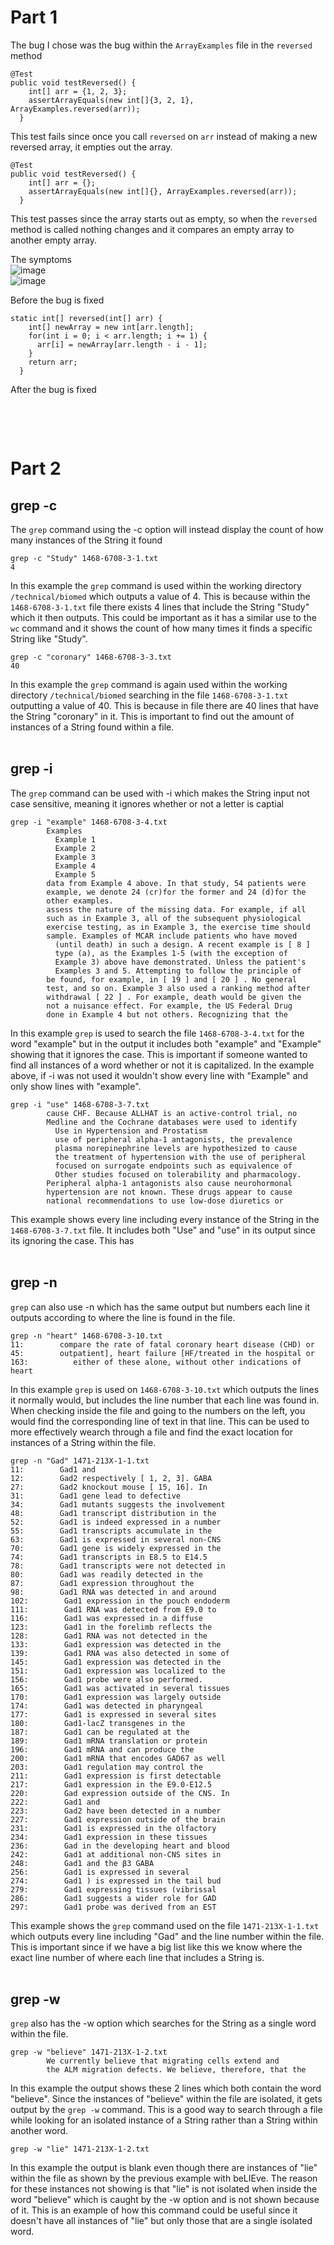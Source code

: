 # Part 1
The bug I chose was the bug within the `ArrayExamples` file in the `reversed` method
```
@Test
public void testReversed() {
    int[] arr = {1, 2, 3};
    assertArrayEquals(new int[]{3, 2, 1}, ArrayExamples.reversed(arr));
  }
```
This test fails since once you call `reversed` on `arr` instead of making a new reversed array, it empties out the array.

``` 
@Test
public void testReversed() {
    int[] arr = {};
    assertArrayEquals(new int[]{}, ArrayExamples.reversed(arr));
  }
```
This test passes since the array starts out as empty, so when the `reversed` method is called nothing changes and it compares an empty array to another empty array. <br>

The symptoms <br>
![image](arrTestFail.png) <br>
![image](arrTestSuccess.png) <br>

Before the bug is fixed
```
static int[] reversed(int[] arr) {
    int[] newArray = new int[arr.length];
    for(int i = 0; i < arr.length; i += 1) {
      arr[i] = newArray[arr.length - i - 1];
    }
    return arr;
  }
```

After the bug is fixed
```

```
<br>
<br>

# Part 2
## grep -c
The `grep` command using the -c option will instead display the count of how many instances of the String it found
```
grep -c "Study" 1468-6708-3-1.txt
4
```
In this example the `grep` command is used within the working directory `/technical/biomed` which outputs a value of 4. This is because within the `1468-6708-3-1.txt` file there exists 4 lines that include the String "Study" which it then outputs. This could be important as it has a similar use to the `wc` command and it shows the count of how many times it finds a specific String like "Study".
```
grep -c "coronary" 1468-6708-3-3.txt
40
```
In this example the `grep` command is again used within the working directory `/technical/biomed` searching in the file `1468-6708-3-1.txt` outputting a value of 40. This is because in file there are 40 lines that have the String "coronary" in it. This is important to find out the amount of instances of a String found within a file. <br><br>




## grep -i
The `grep` command can be used with -i which makes the String input not case sensitive, meaning it ignores whether or not a letter is captial
```
grep -i "example" 1468-6708-3-4.txt
        Examples
          Example 1
          Example 2
          Example 3
          Example 4
          Example 5
        data from Example 4 above. In that study, 54 patients were
        example, we denote 24 (cr)for the former and 24 (d)for the
        other examples.
        assess the nature of the missing data. For example, if all
        such as in Example 3, all of the subsequent physiological
        exercise testing, as in Example 3, the exercise time should
        sample. Examples of MCAR include patients who have moved
          (until death) in such a design. A recent example is [ 8 ]
          type (a), as the Examples 1-5 (with the exception of
          Example 3) above have demonstrated. Unless the patient's
          Examples 3 and 5. Attempting to follow the principle of
        be found, for example, in [ 19 ] and [ 20 ] . No general
        test, and so on. Example 3 also used a ranking method after
        withdrawal [ 22 ] . For example, death would be given the
        not a nuisance effect. For example, the US Federal Drug
        done in Example 4 but not others. Recognizing that the
```
In this example `grep` is used to search the file `1468-6708-3-4.txt` for the word "example" but in the output it includes both "example" and "Example" showing that it ignores the case. This is important if someone wanted to find all instances of a word whether or not it is capitalized. In the example above, if -i was not used it wouldn't show every line with "Example" and only show lines with "example".

```
grep -i "use" 1468-6708-3-7.txt
        cause CHF. Because ALLHAT is an active-control trial, no
        Medline and the Cochrane databases were used to identify
          Use in Hypertension and Prostatism
          use of peripheral alpha-1 antagonists, the prevalence
          plasma norepinephrine levels are hypothesized to cause
          the treatment of hypertension with the use of peripheral
          focused on surrogate endpoints such as equivalence of
          Other studies focused on tolerability and pharmacology.
        Peripheral alpha-1 antagonists also cause neurohormonal
        hypertension are not known. These drugs appear to cause
        national recommendations to use low-dose diuretics or
```
This example shows every line including every instance of the String in the `1468-6708-3-7.txt` file. It includes both "Use" and "use" in its output since its ignoring the case. This has <br><br>




## grep -n
`grep` can also use -n which has the same output but numbers each line it outputs according to where the line is found in the file. 
```
grep -n "heart" 1468-6708-3-10.txt
11:        compare the rate of fatal coronary heart disease (CHD) or
45:        outpatient], heart failure [HF/treated in the hospital or
163:          either of these alone, without other indications of heart
```
In this example `grep` is used on `1468-6708-3-10.txt` which outputs the lines it normally would, but includes the line number that each line was found in. When checking inside the file and going to the numbers on the left, you would find the corresponding line of text in that line. This can be used to more effectively wearch through a file and find the exact location for instances of a String within the file.

```
grep -n "Gad" 1471-213X-1-1.txt
11:        Gad1 and 
12:        Gad2 respectively [ 1, 2, 3]. GABA
27:        Gad2 knockout mouse [ 15, 16]. In
31:        Gad1 gene lead to defective
34:        Gad1 mutants suggests the involvement
48:        Gad1 transcript distribution in the
52:        Gad1 is indeed expressed in a number
55:        Gad1 transcripts accumulate in the
63:        Gad1 is expressed in several non-CNS
70:        Gad1 gene is widely expressed in the
74:        Gad1 transcripts in E8.5 to E14.5
78:        Gad1 transcripts were not detected in
80:        Gad1 was readily detected in the
87:        Gad1 expression throughout the
98:        Gad1 RNA was detected in and around
102:        Gad1 expression in the pouch endoderm
111:        Gad1 RNA was detected from E9.0 to
116:        Gad1 was expressed in a diffuse
123:        Gad1 in the forelimb reflects the
128:        Gad1 RNA was not detected in the
133:        Gad1 expression was detected in the
139:        Gad1 RNA was also detected in some of
145:        Gad1 expression was detected in the
151:        Gad1 expression was localized to the
156:        Gad1 probe were also performed.
165:        Gad1 was activated in several tissues
170:        Gad1 expression was largely outside
174:        Gad1 was detected in pharyngeal
177:        Gad1 is expressed in several sites
180:        Gad1-lacZ transgenes in the
187:        Gad1 can be regulated at the
189:        Gad1 mRNA translation or protein
196:        Gad1 mRNA and can produce the
200:        Gad1 mRNA that encodes GAD67 as well
203:        Gad1 regulation may control the
211:        Gad1 expression is first detectable
217:        Gad1 expression in the E9.0-E12.5
220:        Gad expression outside of the CNS. In
222:        Gad1 and
223:        Gad2 have been detected in a number
227:        Gad1 expression outside of the brain
231:        Gad1 is expressed in the olfactory
234:        Gad1 expression in these tissues
236:        Gad in the developing heart and blood
242:        Gad1 at additional non-CNS sites in
248:        Gad1 and the β3 GABA
256:        Gad1 is expressed in several
274:        Gad1 ) is expressed in the tail bud
279:        Gad1 expressing tissues (vibrissal
286:        Gad1 suggests a wider role for GAD
297:        Gad1 probe was derived from an EST
```
This example shows the `grep` command used on the file `1471-213X-1-1.txt` which outputs every line including "Gad" and the line number within the file. This is important since if we have a big list like this we know where the exact line number of where each line that includes a String is.<br><br>



## grep -w
`grep` also has the -w option which searches for the String as a single word within the file.
```
grep -w "believe" 1471-213X-1-2.txt
        We currently believe that migrating cells extend and
        the ALM migration defects. We believe, therefore, that the
```
In this example the output shows these 2 lines which both contain the word "believe". Since the instances of "believe" within the file are isolated, it gets output by the `grep -w` command. This is a good way to search through a file while looking for an isolated instance of a String rather than a String within another word. 

```
grep -w "lie" 1471-213X-1-2.txt

```
In this example the output is blank even though there are instances of "lie" within the file as shown by the previous example with beLIEve. The reason for these instances not showing is that "lie" is not isolated when inside the word "believe" which is caught by the -w option and is not shown because of it. This is an example of how this command could be useful since it doesn't have all instances of "lie" but only those that are a single isolated word.
